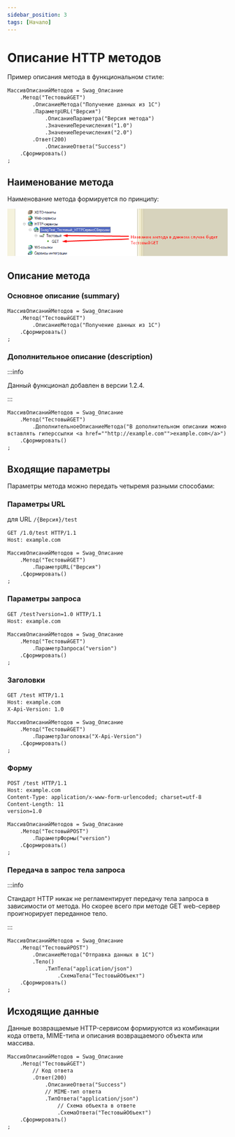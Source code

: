 ```yaml
---
sidebar_position: 3
tags: [Начало]
---
```


# Описание HTTP методов

Пример описания метода в функциональном стиле:

```bsl
МассивОписанийМетодов = Swag_Описание
	.Метод("ТестовыйGET")
		.ОписаниеМетода("Получение данных из 1С")
		.ПараметрURL("Версия")
			.ОписаниеПараметра("Версия метода")
			.ЗначениеПеречисления("1.0")
			.ЗначениеПеречисления("2.0")
		.Ответ(200)
			.ОписаниеОтвета("Success")
	.Сформировать()
;
```

## Наименование метода

Наименование метода формируется по принципу:

![Формирование наименования метода](../../static/img/method-name.png)

## Описание метода

### Основное описание (summary)

```bsl
МассивОписанийМетодов = Swag_Описание
	.Метод("ТестовыйGET")
		.ОписаниеМетода("Получение данных из 1С")
	.Сформировать()
;
```

### Дополнительное описание (description)

:::info

Данный функционал добавлен в версии 1.2.4.

:::

```bsl
МассивОписанийМетодов = Swag_Описание
	.Метод("ТестовыйGET")
		.ДополнительноеОписаниеМетода("В дополнительном описании можно вставлять гиперссылки <a href=""http://example.com"">example.com</a>")
	.Сформировать()
;
```

## Входящие параметры

Параметры метода можно передать четыремя разными способами:

### Параметры URL

для URL ```/{Версия}/test```
```http
GET /1.0/test HTTP/1.1
Host: example.com
```

```bsl
МассивОписанийМетодов = Swag_Описание
	.Метод("ТестовыйGET")
		.ПараметрURL("Версия")
	.Сформировать()
;
```

### Параметры запроса

```http
GET /test?version=1.0 HTTP/1.1
Host: example.com
```

```bsl
МассивОписанийМетодов = Swag_Описание
	.Метод("ТестовыйGET")
		.ПараметрЗапроса("version")
	.Сформировать()
;
```

### Заголовки

```http
GET /test HTTP/1.1
Host: example.com
X-Api-Version: 1.0
```

```bsl
МассивОписанийМетодов = Swag_Описание
	.Метод("ТестовыйGET")
		.ПараметрЗаголовка("X-Api-Version")
	.Сформировать()
;
```

### Форму

```http
POST /test HTTP/1.1
Host: example.com
Content-Type: application/x-www-form-urlencoded; charset=utf-8
Content-Length: 11
version=1.0
```

```bsl
МассивОписанийМетодов = Swag_Описание
	.Метод("ТестовыйPOST")
		.ПараметрФормы("version")
	.Сформировать()
;
```

### Передача в запрос тела запроса

:::info

Стандарт HTTP никак не регламентирует передачу тела запроса в зависимости от метода. Но скорее всего при методе GET web-сервер проигнорирует переданное тело.

:::

```bsl
МассивОписанийМетодов = Swag_Описание
	.Метод("ТестовыйPOST")
		.ОписаниеМетода("Отправка данных в 1С")
		.Тело()
			.ТипТела("application/json")
				.СхемаТела("ТестовыйОбъект")
	.Сформировать()
;
```

## Исходящие данные

Данные возвращаемые HTTP-сервисом формируются из комбинации кода ответа, MIME-типа и описания возвращаемого объекта или массива.

```bsl
МассивОписанийМетодов = Swag_Описание
	.Метод("ТестовыйGET")
		// Код ответа
		.Ответ(200)
			.ОписаниеОтвета("Success")
			// MIME-тип ответа
			.ТипОтвета("application/json")
				// Схема объекта в ответе
				.СхемаОтвета("ТестовыйОбъект")
	.Сформировать()
;
```

